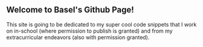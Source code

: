 ## Welcome to Basel's Github Page!

This site is going to be dedicated to my super cool code snippets that I work on in-school (where permission to publish is granted) and from my extracurricular endeavors (also with permission granted).
